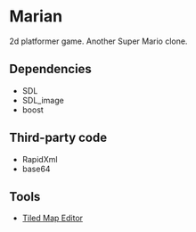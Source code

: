 Marian
======

2d platformer game. Another Super Mario clone.


Dependencies
------------

* SDL
* SDL_image
* boost


Third-party code
----------------

* RapidXml
* base64


Tools
-----

* [Tiled Map Editor](http://www.mapeditor.org/ "Tiled")
